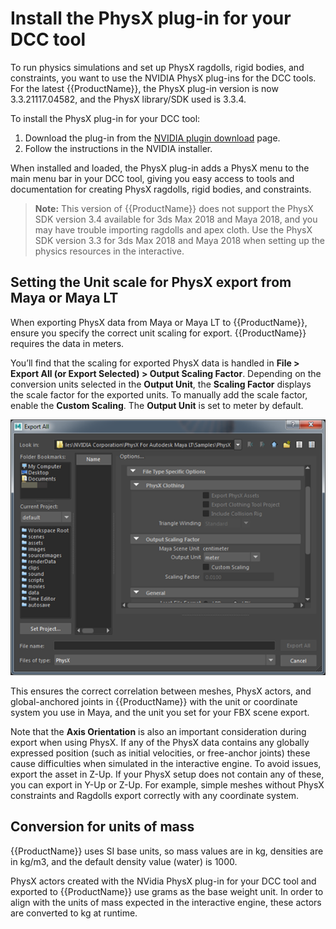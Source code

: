 # Install the PhysX plug-in for your DCC tool

To run physics simulations and set up PhysX ragdolls, rigid bodies, and constraints, you want to use the NVIDIA PhysX plug-ins for the DCC tools. For the latest {{ProductName}}, the PhysX plug-in version is now 3.3.21117.04582, and the PhysX library/SDK used is 3.3.4.

To install the PhysX plug-in for your DCC tool:

1. Download the plug-in from the [NVIDIA plugin download](https://developer.nvidia.com/gameworksdownload) page.
2. Follow the instructions in the NVIDIA installer.

When installed and loaded, the PhysX plug-in adds a PhysX menu to the main menu bar in your DCC tool, giving you easy access to tools and documentation for creating PhysX ragdolls, rigid bodies, and constraints.

>**Note:** This version of {{ProductName}} does not support the PhysX SDK version 3.4 available for 3ds Max 2018 and Maya 2018, and you may have trouble importing ragdolls and apex cloth. Use the PhysX SDK version 3.3 for 3ds Max 2018 and Maya 2018 when setting up the physics resources in the interactive.

## Setting the Unit scale for PhysX export from Maya or Maya LT

When exporting PhysX data from Maya or Maya LT to {{ProductName}}, ensure you specify the correct unit scaling for export. {{ProductName}} requires the data in meters.

You’ll find that the scaling for exported PhysX data is handled in **File > Export All (or Export Selected) > Output Scaling Factor**. Depending on the conversion units selected in the **Output Unit**, the **Scaling Factor** displays the scale factor for the exported units. To manually add the scale factor, enable the **Custom Scaling**. The **Output Unit** is set to meter by default.

![](../../images/physx_export_scalefactor.png)

This ensures the correct correlation between meshes, PhysX actors, and global-anchored joints in {{ProductName}} with the unit or coordinate system you use in Maya, and the unit you set for your FBX scene export.

Note that the **Axis Orientation** is also an important consideration during export when using PhysX.  If any of the PhysX data contains any globally expressed position (such as initial velocities, or free-anchor joints) these cause difficulties when simulated in the interactive engine. To avoid issues, export the asset in Z-Up.  If your PhysX setup does not contain any of these, you can export in Y-Up or Z-Up. For example, simple meshes without PhysX constraints and Ragdolls export correctly with any coordinate system.

## Conversion for units of mass

{{ProductName}} uses SI base units, so mass values are in kg, densities are in kg/m3, and the default density value (water) is 1000.

PhysX actors created with the NVidia PhysX plug-in for your DCC tool and exported to {{ProductName}} use grams as the base weight unit. In order to align with the units of mass expected in the interactive engine, these actors are converted to kg at runtime.
